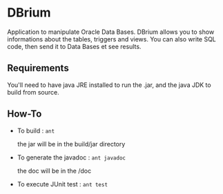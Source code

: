 # DBrium

Application to manipulate Oracle Data Bases. DBrium allows you to show informations about the tables, triggers and views. You can also write SQL code, then send it to Data Bases et see results.

## Requirements

You'll need to have java JRE installed to run the .jar, and the java JDK to build from source.

## How-To

+ To build : ```ant```
  
  the jar will be in the build/jar directory


+ To generate the javadoc : ```ant javadoc```
  
  the doc will be in the /doc

+ To execute JUnit test : ```ant test```
